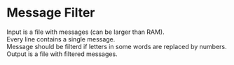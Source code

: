 # Message Filter
Input is a file with messages (can be larger than RAM).  
Every line contains a single message.  
Message should be filterd if letters in some words are replaced by numbers.  
Output is a file with filtered messages.
